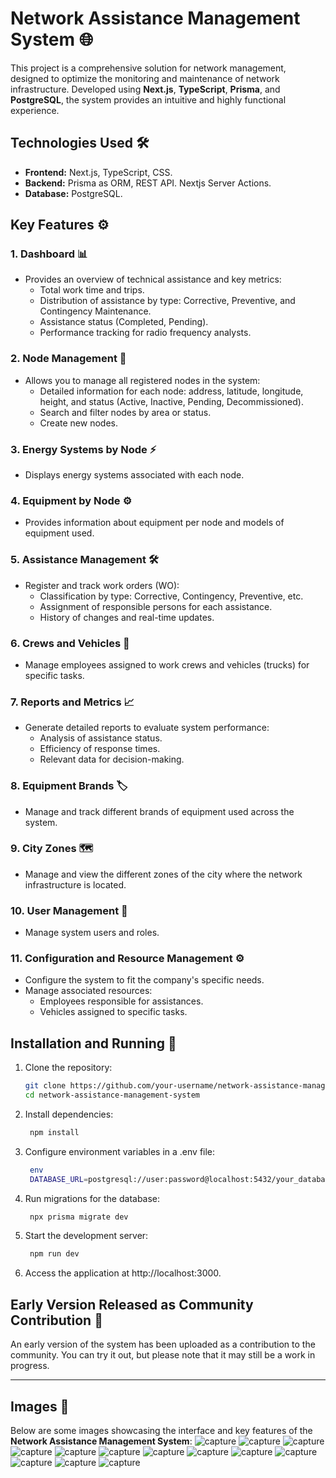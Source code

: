 # Network Assistance Management System 🌐

This project is a comprehensive solution for network management, designed to optimize the monitoring and maintenance of network infrastructure. Developed using **Next.js**, **TypeScript**, **Prisma**, and **PostgreSQL**, the system provides an intuitive and highly functional experience.

## Technologies Used 🛠️

- **Frontend:** Next.js, TypeScript, CSS.
- **Backend:** Prisma as ORM, REST API. Nextjs Server Actions.
- **Database:** PostgreSQL.

## Key Features ⚙️

### 1. Dashboard 📊
- Provides an overview of technical assistance and key metrics:
  - Total work time and trips.
  - Distribution of assistance by type: Corrective, Preventive, and Contingency Maintenance.
  - Assistance status (Completed, Pending).
  - Performance tracking for radio frequency analysts.

### 2. Node Management 📍
- Allows you to manage all registered nodes in the system:
  - Detailed information for each node: address, latitude, longitude, height, and status (Active, Inactive, Pending, Decommissioned).
  - Search and filter nodes by area or status.
  - Create new nodes.

### 3. Energy Systems by Node ⚡
- Displays energy systems associated with each node.

### 4. Equipment by Node ⚙️
- Provides information about equipment per node and models of equipment used.

### 5. Assistance Management 🛠️
- Register and track work orders (WO):
  - Classification by type: Corrective, Contingency, Preventive, etc.
  - Assignment of responsible persons for each assistance.
  - History of changes and real-time updates.

### 6. Crews and Vehicles 🚚
- Manage employees assigned to work crews and vehicles (trucks) for specific tasks.

### 7. Reports and Metrics 📈
- Generate detailed reports to evaluate system performance:
  - Analysis of assistance status.
  - Efficiency of response times.
  - Relevant data for decision-making.

### 8. Equipment Brands 🏷️
- Manage and track different brands of equipment used across the system.

### 9. City Zones 🗺️
- Manage and view the different zones of the city where the network infrastructure is located.

### 10. User Management 👥
- Manage system users and roles.

### 11. Configuration and Resource Management ⚙️
- Configure the system to fit the company's specific needs.
- Manage associated resources:
  - Employees responsible for assistances.
  - Vehicles assigned to specific tasks.

## Installation and Running 🚀

1. Clone the repository:
   ```bash
   git clone https://github.com/your-username/network-assistance-management-system.git
   cd network-assistance-management-system
   
2. Install dependencies:

   ```bash
    npm install

3. Configure environment variables in a .env file:
   ```bash
    env
    DATABASE_URL=postgresql://user:password@localhost:5432/your_database
   
4. Run migrations for the database:
   ```bash
    npx prisma migrate dev

5. Start the development server:
   ```bash
    npm run dev
   
6. Access the application at http://localhost:3000.

## Early Version Released as Community Contribution 🎉
An early version of the system has been uploaded as a contribution to the community. You can try it out, but please note that it may still be a work in progress.

---

## Images 📸

Below are some images showcasing the interface and key features of the **Network Assistance Management System**:
![capture](images/1.png)
![capture](images/2.png)
![capture](images/3.png)
![capture](images/4.png)
![capture](images/5.png)
![capture](images/6.png)
![capture](images/7.png)
![capture](images/8.png)
![capture](images/9.png)
![capture](images/10.png)
![capture](images/11.png)
![capture](images/12.png)
![capture](images/13.png)



